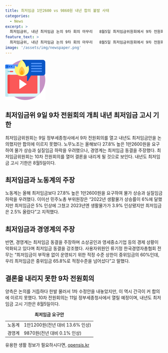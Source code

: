 ```yaml
---
title: 최저임금 1만2600 vs 9860원 내년 합의 불발 사태
categories:
  - News
excerpt: >
  최저임금위, 내년 최저임금 논의 9차 회의 마무리   8월5일 최저임금위원회에서 9차 전원회의가 열렸으나 노동계와 경영계 사이에 최저임금에 대한 합의가 이뤄지지 못했다. 노동계는 1만2600원을 요구하고 있는 반면, 경영계는 9860원을 주장하며 최저임금 동결을 강조했다. 적정 수준을 넘어섰다는 이유로 노동계의 인상 요구를 반박하는 경영계와의 갈등은 여전하며, 11일에 10차 전원회의가 예정되어 있다.
feature_text: >
  최저임금위, 내년 최저임금 논의 9차 회의 마무리   8월5일 최저임금위원회에서 9차 전원회의가 열렸으나 노동계와 경영계 사이에 최저임금에 대한 합의가 이뤄지지 못했다. 노동계는 1만2600원을 요구하고 있는 반면, 경영계는 9860원을 주장하며 최저임금 동결을 강조했다. 적정 수준을 넘어섰다는 이유로 노동계의 인상 요구를 반박하는 경영계와의 갈등은 여전하며, 11일에 10차 전원회의가 예정되어 있다.
image: '/assets/img/newspaper.png'
---
```


<p><img src="/assets/img/news.png" alt="rentncar 속보" /></p>

<h2 data-ke-size="size26">최저임금위 9일 9차 전원회의 개최 내년 최저임금 고시 기한</h2>

<p data-ke-size="size16">최저임금위원회는 9일 정부세종청사에서 9차 전원회의를 열고 내년도 최저임금안을 논의했지만 합의에 이르지 못했다. 노무노조는 올해보다 27.8% 높은 1만2600원을 요구하여 물가 상승과 실질임금 하락을 우려했으나, 경영계는 최저임금 동결을 주장했다. 최저임금위원회는 10차 전원회의를 열어 결론을 내리게 될 것으로 보인다. 내년도 최저임금 고시 기한은 8월5일이다.</p>

<h2 data-ke-size="size24">최저임금과 노동계의 주장</h2>

<p data-ke-size="size16">노동계는 올해 최저임금보다 27.8% 높은 1만2600원을 요구하여 물가 상승과 실질임금 하락을 우려했다. 이미선 민주노총 부위원장은 “2022년 생활물가 상승률이 6%에 달했지만 최저임금은 5% 인상에 그쳤고 2023년엔 생활물가가 3.9% 인상됐지만 최저임금은 2.5% 올랐다”고 지적했다.</p>

<h2 data-ke-size="size24">최저임금과 경영계의 주장</h2>

<p data-ke-size="size16">반면, 경영계는 최저임금 동결을 주장하며 소상공인과 영세중소기업 등의 경제 상황이 악화되고 있다며 최저임금 동결을 강조했다. 사용자위원인 류기정 한국경영자총협회 전무는 “최저임금이 부작용 없이 운영되기 위한 적정 수준 상한이 중위임금의 60%인데, 우리 최저임금은 중위임금 65.8%로 적정수준을 넘어섰다”고 말했다.</p>

<h2 data-ke-size="size24">결론을 내리지 못한 9차 전원회의</h2>

<p data-ke-size="size16">양측은 논의를 거듭하다 한발 물러서 1차 수정안을 내놓았지만, 이 역시 간극이 커 합의에 이르지 못했다. 10차 전원회의는 11일 정부세종청사에서 열릴 예정이며, 내년도 최저임금 고시 기한은 8월5일이다.</p>

<table>
    <caption><b>최저임금 요구안</b></caption>
    <tr>
        <td>노동계</td>
        <td>1만1200원(전년 대비 13.6% 인상)</td>
    </tr>
    <tr>
        <td>경영계</td>
        <td>9870원(전년 대비 0.1% 인상)</td>
    </tr>
</table>
유용한 생활 정보가 필요하시다면, <a href="https://opensis.kr" rel="dofollow">opensis.kr</a>


